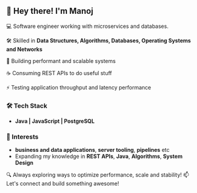 ## 👋 Hey there! I'm Manoj

💻 Software engineer working with microservices and databases.  

🛠️ Skilled in **Data Structures, Algorithms, Databases, Operating Systems and Networks**

🔗 Building performant and scalable systems

☕️ Consuming REST APIs to do useful stuff

⚡ Testing application throughput and latency performance  

### 🛠 Tech Stack
- **Java | JavaScript | PostgreSQL**  

### 🚀 Interests  
- **business and data applications**, **server tooling**, **pipelines** etc
- Expanding my knowledge in **REST APIs**, **Java**, **Algorithms**, **System Design**

🔍 Always exploring ways to optimize performance, scale and stability!
📫 Let's connect and build something awesome!
